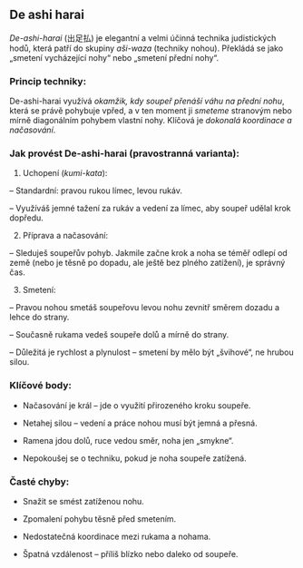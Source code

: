 
## De ashi harai

*De-ashi-harai* (出足払) je elegantní a velmi účinná technika judistických hodů, která patří do skupiny _aši-waza_ (techniky nohou). Překládá se jako „smetení vycházející nohy“ nebo „smetení přední nohy“.

### Princip techniky:

De-ashi-harai využívá *okamžik, kdy soupeř přenáší váhu na přední nohu*, která se právě pohybuje vpřed, a v ten moment ji *smeteme* stranovým nebo mírně diagonálním pohybem vlastní nohy. Klíčová je *dokonalá koordinace a načasování*.

### Jak provést De-ashi-harai (pravostranná varianta):

1. Uchopení (_kumi-kata_):

– Standardní: pravou rukou límec, levou rukáv.

– Využíváš jemné tažení za rukáv a vedení za límec, aby soupeř udělal krok dopředu.

2. Příprava a načasování:

– Sleduješ soupeřův pohyb. Jakmile začne krok a noha se téměř odlepí od země (nebo je těsně po dopadu, ale ještě bez plného zatížení), je správný čas.

3. Smetení:

– Pravou nohou smetáš soupeřovu levou nohu zevnitř směrem dozadu a lehce do strany.

– Současně rukama vedeš soupeře dolů a mírně do strany.

– Důležitá je rychlost a plynulost – smetení by mělo být „švihové“, ne hrubou silou.

### Klíčové body:

- Načasování je král – jde o využití přirozeného kroku soupeře.

- Netahej silou – vedení a práce nohou musí být jemná a přesná.

- Ramena jdou dolů, ruce vedou směr, noha jen „smykne“.

- Nepokoušej se o techniku, pokud je noha soupeře zatížená.

### Časté chyby:

- Snažit se smést zatíženou nohu.

- Zpomalení pohybu těsně před smetením.

- Nedostatečná koordinace mezi rukama a nohama.

- Špatná vzdálenost – příliš blízko nebo daleko od soupeře.

